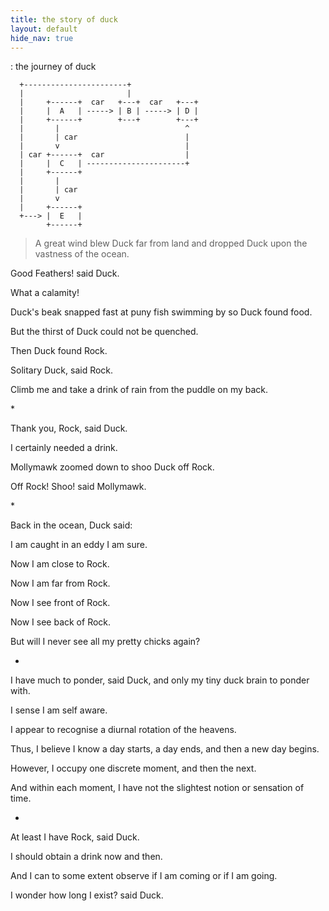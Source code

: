 ```yaml
---
title: the story of duck
layout: default
hide_nav: true
---
```


: the journey of duck  


```
  +-----------------------+
  |                       |
  |     +------+  car   +---+  car   +---+
  |     |  A   | -----> | B | -----> | D |
  |     +------+        +---+        +---+
  |       |                            ^
  |       | car                        |
  |       v                            |
  | car +------+  car                  |
  |     |  C   | ----------------------+
  |     +------+
  |       |
  |       | car
  |       v
  |     +------+
  +---> |  E   |
        +------+
```

> A great wind blew Duck far from land and dropped Duck upon the vastness of the ocean.  

Good Feathers! said Duck.  

What a calamity!   

Duck's beak snapped fast at puny fish swimming by so Duck found food.  

But the thirst of Duck could not be quenched.  

Then Duck found Rock.  

Solitary Duck, said Rock.  

Climb me and take a drink of rain from the puddle on my back.  

\*  

Thank you, Rock, said Duck.  

I certainly needed a drink.  

Mollymawk zoomed down to shoo Duck off Rock.  

Off Rock! Shoo! said Mollymawk.  

\*

Back in the ocean, Duck said:  

I am caught in an eddy I am sure.  

Now I am close to Rock.  

Now I am far from Rock.

Now I see front of Rock.  

Now I see back of Rock.  

But will I never see all my pretty chicks again?  

*  

I have much to ponder, said Duck, and only my tiny duck brain to ponder with.  

I sense I am self aware.  

I appear to recognise a diurnal rotation of the heavens.  

Thus, I believe I know a day starts, a day ends, and then a new day begins.  

However, I occupy one discrete moment, and then the next.

And within each moment, I have not the slightest notion or sensation of time.  

*

At least I have Rock, said Duck.  

I should obtain a drink now and then.  

And I can to some extent observe if I am coming or if I am going.  

I wonder how long I exist? said Duck.  

